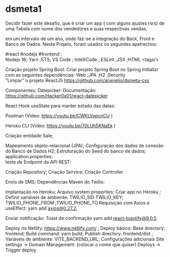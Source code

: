 # dsmeta1
Decidir fazer este desafio, que é criar um app  ( com alguns ajustes rsrs) de uma Tabela com nome dos vendedores e suas respectivas vendas, 

em um intervalo de um ano, onde faz-se a integração do Back, Front e Banco de Dados.  Neste Projeto, foram usados os seguintes apetrechos:  

#react #nodejs #frontend :  
Nodejs 16;  Yarn ;STS;  VS Code ; IntelliCode ; ESLint ;JSX ;HTML &lt;tags/>    

Criação projeto Spring Boot. Criar projeto Spring Boot no Spring Initializr com as seguintes dependências:  Web ;JPA ;H2 ;Security    
"Limpar" o projeto ReactJS  https://github.com/acenelio/dsmeta-css   

Componentes; Datepicker:  Documentação: https://github.com/Hacker0x01/react-datepicker   

React Hook useState para manter estado das datas:    

Postman (Vídeo: https://youtu.be/CWKLVapcnCU )  

Heroku CLI (Vídeo: https://youtu.be/70LUh5KNaEk )   

Criação entidade Sale; 

Mapeamento objeto-relacional (JPA); Configuração dos dados de conexão do Banco de Dados H2; Estruturação do  Seed do banco de dados; application.properties:    
teste de Endpoint da API REST:  

Criação Repository; Criação Service; Criação Controller    

Envio de SMS; Dependências Maven do Twilio:    

Implantação no Heroku; Arquivo system.properties;  Criar app no Heroku ; Definir variáveis de ambiente; TWILIO_SID  TWILIO_KEY; TWILIO_PHONE_FROM ;TWILIO_PHONE_TO    Requisição com Axios e useEffect:  yarn add axios@0.27.2;   

Enviar notificação: Toast de confirmação  yarn add react-toastify@9.0.5   

Deploy no Netlify:  https://www.netlify.com/ ;  Deploy básico:  Base directory: frontend; Build command: yarn build; Publish directory: frontend/dist ;  Variáveis de ambiente:  VITE_BACKEND_URL;  Configurações adicionais  Site settings -> Domain Management: (colocar o nome que  quiser)  Deploys -> Trigger deploy

